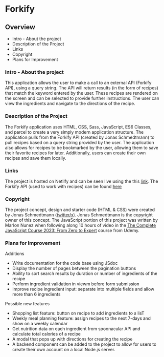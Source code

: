# Forkify

## Overview

- Intro - About the project
- Description of the Project
- Links
- Copyright
- Plans for Improvement

### Intro - About the project

This application allows the user to make a call to an external API (Forkify API), using a query string. The API will return results (in the form of recipes) that match the keyword entered by the user. These recipes are rendered on the screen and can be selected to provide further instructions. The user can view the ingredients and navigate to the directions of the recipe.

### Description of the Project

The Forkify application uses HTML, CSS, Sass, JavaScript, ES6 Classes, and parcel to create a very simply modern application structure. The application pulls from the Forkify API (created by Jonas Schmedtmann) to pull recipes based on a query string provided by the user. The application also allows for recipes to be bookmarked by the user, allowing them to save their favorite recipes for later. Additionally, users can create their own recipes and save them locally.

### Links

The project is hosted on Netlify and can be seen live using the this [link](https://forkify-marlon-nunez.netlify.app/).
The Forkify API (used to work with recipes) can be found [here](https://forkify-api.herokuapp.com/)

### Copyright

The project concept, design and starter code (HTML & CSS) were created by Jonas Schmedtmann ([twitter/x](accouhttps://twitter.com/jonasschmedtman?lang=en)). Jonas Schmedtmann is the copyright owner of this concept. The JavaScript portion of this project was written by Marlon Nunez when following along 10 hours of video in the [The Complete JavaScript Course 2023: From Zero to Expert](https://www.udemy.com/course/the-complete-javascript-course/) course from Udemy.

### Plans for Improvement

Additions

- Write documentation for the code base using JSdoc
- Display the number of pages between the pagination buttons
- Ability to sort search results by duration or number of ingredients of the recipe
- Perform ingredient validation in viewm before form submission
- Improve recipe ingredient input: separate into multiple fields and allow more than 6 ingredients

Possible new features

- Shopping list feature: button on recipe to add ingredients to a lisT
- Weekly meal planning feature: assign recipes to the next 7-days and show on a weekly calendar
- Get nutrition data on each ingredient from spoonacular API and calculate total calories of a recipe
- A modal that pops up with directions for creating the recipe
- A backend component can be added to the project to allow for users to create their own account on a local Node.js server.

